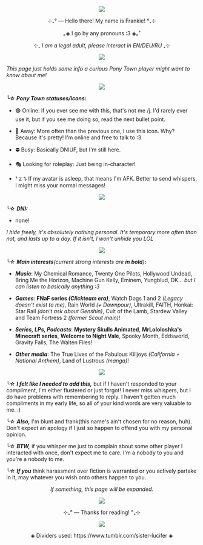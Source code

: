 <p align="center"> <img src="https://media1.tenor.com/m/aRoFbIk4-pYAAAAd/jdh-lololoshka.gif"/> </p>
<p style=""></p>
<div class="sc-1ye87qi-0 bCBphS"><p align="center">⊹₊° ― Hello there! My name is Frankie! °₊⊹</p>
<p align="center">｡◈ I go by any pronouns :3 <span>◈｡˚</span></p>    
<div class="sc-1ye87qi-0 bCBphS"><p align="center">⊹₊ <em>I am a legal adult, please interact in EN/DEU/RU</em> ₊⊹</p>
<p align="center"> <img src="https://64.media.tumblr.com/34032256aefac12dbe5c34c263bf6cef/89bc94260e59e762-81/s2048x3072/22b96aa8e49d7206c45803507fdc028c67028bc4.pnj" /> </p>
<p style=""><em>This page just holds some info a curious Pony Town player might want to know about me!</em></p>
<p align="center"> <img src="https://64.media.tumblr.com/5a3bc0b36b425812bf05f3c49e23fd06/89bc94260e59e762-e5/s2048x3072/a0572167bdecd2e27e7fca5aef2aa46f522d3d36.pnj" /> </p>
<p style=""></p><p style=""><strong><span>╰☆</span> <em>Pony Town statuses/icons:</em></strong></p>
<ul><li><p style="">🟢 Online: if you ever see me with this, that's not me /j. I'd rarely ever use it, but if you see me doing so, read the next bullet point. </p></li>
<li><p style="">🌙 Away: More often than the previous one, I use this icon. Why? Because it's pretty! I'm online and free to talk to :3 </p></li>
<li><p style="">⛔ Busy: Basically DNIUF, but I'm still here.</p></li>
<li><p style="">🎭 Looking for roleplay: Just being in-character!</p></li>
<li><p style=""><span>ᶻ 𝗓 𐰁</span> If my avatar is asleep, that means I'm AFK. Better to send whispers, I might miss your normal messages!</p><p style=""></p></li></ul>
<p style=""></p>
<p align="center"> <img src="https://64.media.tumblr.com/5a3bc0b36b425812bf05f3c49e23fd06/89bc94260e59e762-e5/s2048x3072/a0572167bdecd2e27e7fca5aef2aa46f522d3d36.pnj" /> </p>
<p style=""><span>╰☆</span> <strong><em>DNI:</em></strong> </p>
<ul><li><p style="">none!</li></ul>
<p style=""><em>I hide freely, it's absolutely nothing personal. It's temporary more often than not, and lasts up to a day. If it isn't, I won't unhide you LOL</em></p>
<p style=""></p>
<p align="center"> <img src="https://64.media.tumblr.com/5a3bc0b36b425812bf05f3c49e23fd06/89bc94260e59e762-e5/s2048x3072/a0572167bdecd2e27e7fca5aef2aa46f522d3d36.pnj" /> </p>
<p style=""><span>╰☆</span> <strong><em>Main interests</strong>(current strong interests are <strong>in bold</strong>)<strong>:</strong></em></p>
<ul><li><p style=""><em><strong>Music</strong></em>: My Chemical Romance, Twenty One Pilots, Hollywood Undead, Bring Me the Horizon, Machine Gun Kelly, Eminem, Yungblud, DK... <em>but I can listen to basically anything :3</em></p></li>
<li><p style=""><em><strong>Games</strong></em>: <strong>FNaF series <em>(Clickteam era)</em></strong>, Watch Dogs 1 and 2 <em>(Legacy doesn't exist to me)</em>, Rain World <em>(+ Downpour)</em>, Ultrakill, FAITH, Honkai: Star Rail <em>(don't ask about Genshin)</em>, Cult of the Lamb, Stardew Valley and Team Fortress 2 <em>(former Scout main)</em>!</p></li>
<li><p style=""><em><strong>Series, LPs, Podcasts</strong></em>: <strong>Mystery Skulls Animated</strong>, <strong>MrLololoshka's Minecraft series</strong>, <strong>Welcome to Night Vale</strong>, Spooky Month, Eddsworld, Gravity Falls, The Walten Files!</p></li>
<li><p style=""><em><strong>Other media</strong></em>: The True Lives of the Fabulous Killjoys <em>(California + National Anthem)</em>, Land of Lustrous <em>(manga)</em>!</p></li></ul>
<p style=""></p>
<p align="center"> <img src="https://64.media.tumblr.com/5a3bc0b36b425812bf05f3c49e23fd06/89bc94260e59e762-e5/s2048x3072/a0572167bdecd2e27e7fca5aef2aa46f522d3d36.pnj" /> </p>
<p style=""><span>╰☆</span> <strong><em>I felt like I needed to add this,</em></strong> but if I haven't responded to your compliment, I'm either flustered or just forgot! I never miss whispers, but I do have problems with remembering to reply. I haven't gotten much compliments in my early life, so all of your kind words are very valuable to me. :)</p>
<p style=""><span>╰☆</span> <strong><em>Also,</em></strong> I'm blunt and frank(this name's ain't chosen for no reason, huh). Don't expect an apology if I just so happen to offend you with my personal opinion.</p>
<p style=""><span>╰☆</span> <strong><em>BTW,</em></strong> if you whisper me just to complain about some other player I interacted with once, don't expect me to care. I'm a nobody to you and you're a nobody to me.</p>
<p style=""><span>╰☆</span> <strong><em>If you</em></strong> think harassment over fiction is warranted or you actively partake in it, may whatever you wish onto others happen to you.</p>
<p align="center"><em>If something, this page will be expanded.</em>
<p align="center"> <img src="https://64.media.tumblr.com/34032256aefac12dbe5c34c263bf6cef/89bc94260e59e762-81/s2048x3072/22b96aa8e49d7206c45803507fdc028c67028bc4.pnj" /> </p>
<p align="center">⊹₊° ― Thanks for reading! °₊⊹</p></div>
<p align="center"> <img src="https://media1.tenor.com/m/b4CosgNW804AAAAd/wtnv.gif"/> </p>
<p align="center"> ◈ Dividers used: https://www.tumblr.com/sister-lucifer ◈ </p>
